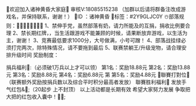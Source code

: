 🥳欢迎加入诸神黄昏大家庭🥳
 审核V:18085515238
（加群以后请将群备注改成游戏名，并保持联系，谢谢！）
🎈ID ：诸神黄昏
🎈标签：#2Y9GLJC0Y
☃️部落规则：👏🏻👏🏻👏🏻👏🏻
1、禁伸手党，虽然部落有奶，请力所能及的互捐，捐收比例要合理
2、禁长期红牌，，当生活跟游戏不能兼顾的时候，请果断放弃游戏，以生活为主，谢谢！
3、竞赛最低要求1000分，大号做满，小号可蹭！
4、部落战挂绿必须打完两次，除特殊情况，请不要拖到最后
5、联赛禁躺王/升级宠物，请合理安排升级时间
奖励制度：

捐兵福利:heart_decoration::（必须破1万兵以上才可以领）
第1名：奖励18.88元
第2名：奖励13.88元
第3名：奖励8.88元
第4名：奖励6.88元
第
第5名：奖励4.88元
🤜聯賽打對位🤛
（联赛额外奖励按捐兵数以及综合平时积分最高者发放）
聯賽胜利福利💝
发放手气红包&🎁;（20起步 上不封顶）
以上活动都是长期有效 希望大家努力发展
争取把大把的红包收入囊中！🎁🎉;
